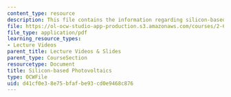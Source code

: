 ```yaml
---
content_type: resource
description: This file contains the information regarding silicon-based photovoltaics.
file: https://ol-ocw-studio-app-production.s3.amazonaws.com/courses/2-627-fundamentals-of-photovoltaics-fall-2013/d41cf0e38e75bfafbe93cd0e9468c876_MIT2_627F13_lec10-11.pdf
file_type: application/pdf
learning_resource_types:
- Lecture Videos
parent_title: Lecture Videos & Slides
parent_type: CourseSection
resourcetype: Document
title: Silicon-based Photovoltaics
type: OCWFile
uid: d41cf0e3-8e75-bfaf-be93-cd0e9468c876
---
```

